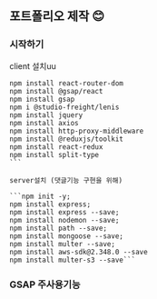 ## 포트폴리오 제작 😊

### 시작하기

client 설치uu

````npx create-react-app .
npm install react-router-dom
npm install @gsap/react
npm install gsap
npm i @studio-freight/lenis
npm install jquery
npm install axios
npm install http-proxy-middleware
npm install @reduxjs/toolkit
npm install react-redux
npm install split-type
```

server설치 (댓글기능 구현을 위해)

```npm init -y;
npm install express;
npm install express --save;
npm install nodemon --save;
npm install path --save;
npm install mongoose --save;
npm install multer --save;
npm install aws-sdk@2.348.0 --save
npm install multer-s3 --save```
````

### GSAP 주사용기능
